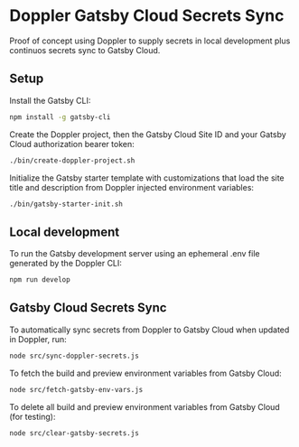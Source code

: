 # Doppler Gatsby Cloud Secrets Sync

Proof of concept using Doppler to supply secrets in local development plus continuos secrets sync to Gatsby Cloud.

## Setup

Install the Gatsby CLI:

```sh
npm install -g gatsby-cli
```

Create the Doppler project, then the Gatsby Cloud Site ID and your Gatsby Cloud authorization bearer token:

```sh
./bin/create-doppler-project.sh
```

Initialize the Gatsby starter template with customizations that load the site title and description from Doppler injected environment variables:

```sh
./bin/gatsby-starter-init.sh
```

## Local development

To run the Gatsby development server using an ephemeral .env file generated by the Doppler CLI:

```sh
npm run develop
```

## Gatsby Cloud Secrets Sync

To automatically sync secrets from Doppler to Gatsby Cloud when updated in Doppler, run:

```sh
node src/sync-doppler-secrets.js
```

To fetch the build and preview environment variables from Gatsby Cloud:

```sh
node src/fetch-gatsby-env-vars.js
```

To delete all build and preview environment variables from Gatsby Cloud (for testing):

```sh
node src/clear-gatsby-secrets.js
```
